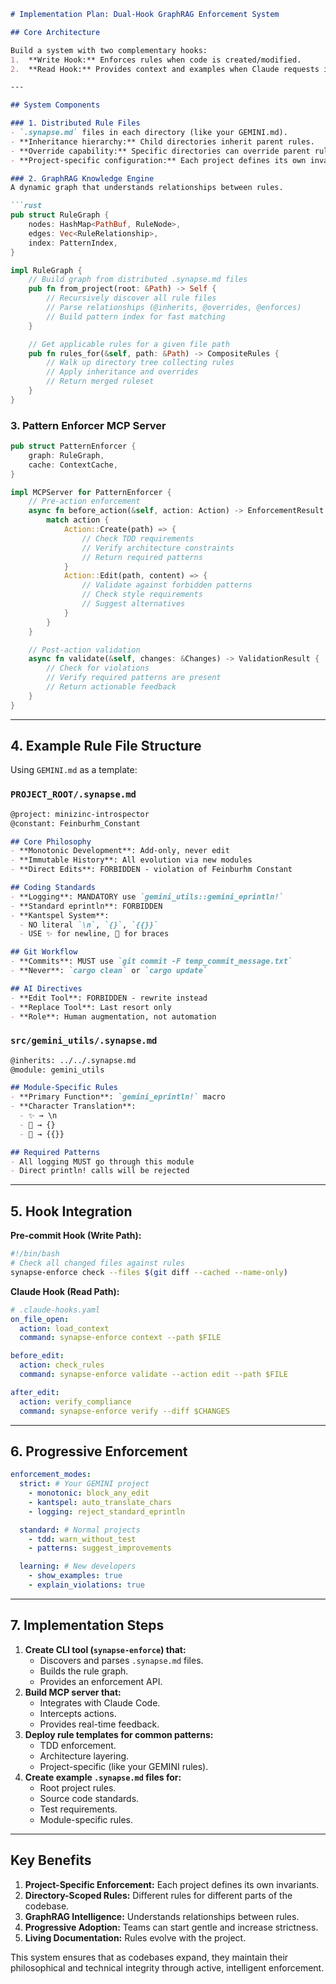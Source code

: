 
````markdown
# Implementation Plan: Dual-Hook GraphRAG Enforcement System

## Core Architecture

Build a system with two complementary hooks:
1.  **Write Hook:** Enforces rules when code is created/modified.
2.  **Read Hook:** Provides context and examples when Claude requests information.

---

## System Components

### 1. Distributed Rule Files
- `.synapse.md` files in each directory (like your GEMINI.md).
- **Inheritance hierarchy:** Child directories inherit parent rules.
- **Override capability:** Specific directories can override parent rules with `@overrides`.
- **Project-specific configuration:** Each project defines its own invariants.

### 2. GraphRAG Knowledge Engine
A dynamic graph that understands relationships between rules.

```rust
pub struct RuleGraph {
    nodes: HashMap<PathBuf, RuleNode>,
    edges: Vec<RuleRelationship>,
    index: PatternIndex,
}

impl RuleGraph {
    // Build graph from distributed .synapse.md files
    pub fn from_project(root: &Path) -> Self {
        // Recursively discover all rule files
        // Parse relationships (@inherits, @overrides, @enforces)
        // Build pattern index for fast matching
    }

    // Get applicable rules for a given file path
    pub fn rules_for(&self, path: &Path) -> CompositeRules {
        // Walk up directory tree collecting rules
        // Apply inheritance and overrides
        // Return merged ruleset
    }
}
````

### 3\. Pattern Enforcer MCP Server

```rust
pub struct PatternEnforcer {
    graph: RuleGraph,
    cache: ContextCache,
}

impl MCPServer for PatternEnforcer {
    // Pre-action enforcement
    async fn before_action(&self, action: Action) -> EnforcementResult {
        match action {
            Action::Create(path) => {
                // Check TDD requirements
                // Verify architecture constraints
                // Return required patterns
            }
            Action::Edit(path, content) => {
                // Validate against forbidden patterns
                // Check style requirements
                // Suggest alternatives
            }
        }
    }

    // Post-action validation
    async fn validate(&self, changes: &Changes) -> ValidationResult {
        // Check for violations
        // Verify required patterns are present
        // Return actionable feedback
    }
}
```

-----

## 4\. Example Rule File Structure

Using `GEMINI.md` as a template:

### `PROJECT_ROOT/.synapse.md`

```markdown
@project: minizinc-introspector
@constant: Feinburhm_Constant

## Core Philosophy
- **Monotonic Development**: Add-only, never edit
- **Immutable History**: All evolution via new modules
- **Direct Edits**: FORBIDDEN - violation of Feinburhm Constant

## Coding Standards
- **Logging**: MANDATORY use `gemini_utils::gemini_eprintln!`
- **Standard eprintln**: FORBIDDEN
- **Kantspel System**:
  - NO literal `\n`, `{}`, `{{}}`
  - USE ✨ for newline, 🧱 for braces

## Git Workflow
- **Commits**: MUST use `git commit -F temp_commit_message.txt`
- **Never**: `cargo clean` or `cargo update`

## AI Directives
- **Edit Tool**: FORBIDDEN - rewrite instead
- **Replace Tool**: Last resort only
- **Role**: Human augmentation, not automation
```

### `src/gemini_utils/.synapse.md`

```markdown
@inherits: ../../.synapse.md
@module: gemini_utils

## Module-Specific Rules
- **Primary Function**: `gemini_eprintln!` macro
- **Character Translation**:
  - ✨ → \n
  - 🧱 → {}
  - 🎯 → {{}}

## Required Patterns
- All logging MUST go through this module
- Direct println! calls will be rejected
```

-----

## 5\. Hook Integration

**Pre-commit Hook (Write Path):**

```bash
#!/bin/bash
# Check all changed files against rules
synapse-enforce check --files $(git diff --cached --name-only)
```

**Claude Hook (Read Path):**

```yaml
# .claude-hooks.yaml
on_file_open:
  action: load_context
  command: synapse-enforce context --path $FILE

before_edit:
  action: check_rules
  command: synapse-enforce validate --action edit --path $FILE

after_edit:
  action: verify_compliance
  command: synapse-enforce verify --diff $CHANGES
```

-----

## 6\. Progressive Enforcement

```yaml
enforcement_modes:
  strict: # Your GEMINI project
    - monotonic: block_any_edit
    - kantspel: auto_translate_chars
    - logging: reject_standard_eprintln

  standard: # Normal projects
    - tdd: warn_without_test
    - patterns: suggest_improvements

  learning: # New developers
    - show_examples: true
    - explain_violations: true
```

-----

## 7\. Implementation Steps

1.  **Create CLI tool (`synapse-enforce`) that:**
      - Discovers and parses `.synapse.md` files.
      - Builds the rule graph.
      - Provides an enforcement API.
2.  **Build MCP server that:**
      - Integrates with Claude Code.
      - Intercepts actions.
      - Provides real-time feedback.
3.  **Deploy rule templates for common patterns:**
      - TDD enforcement.
      - Architecture layering.
      - Project-specific (like your GEMINI rules).
4.  **Create example `.synapse.md` files for:**
      - Root project rules.
      - Source code standards.
      - Test requirements.
      - Module-specific rules.

-----

## Key Benefits

1.  **Project-Specific Enforcement:** Each project defines its own invariants.
2.  **Directory-Scoped Rules:** Different rules for different parts of the codebase.
3.  **GraphRAG Intelligence:** Understands relationships between rules.
4.  **Progressive Adoption:** Teams can start gentle and increase strictness.
5.  **Living Documentation:** Rules evolve with the project.

This system ensures that as codebases expand, they maintain their philosophical and technical integrity through active, intelligent enforcement.

```
```
